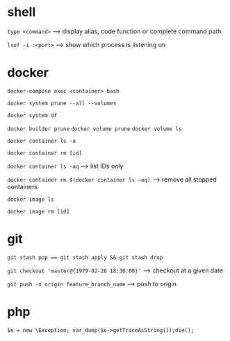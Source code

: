 # shell

`type <command>` --> display alias, code function or complete command path

`lsof -i :<port>` --> show which process is listening on <port>

# docker

`docker-compose exec <container> bash`

`docker system prune --all --volumes`

`docker system df`

`docker builder prune`
`docker volume prune`
`docker volume ls`

`docker container ls -a`

`docker container rm [id]`

`docker container ls -aq` --> list IDs only

`docker container rm $(docker container ls –aq)` --> remove all stopped containers

`docker image ls`

`docker image rm [id]`

# git

`git stash pop == git stash apply && git stash drop`

`git checkout 'master@{1979-02-26 18:30:00}'` --> checkout at a given date

`git push -u origin feature_branch_name` --> push to origin

# php
`$e = new \Exception; var_dump($e->getTraceAsString());die();`
